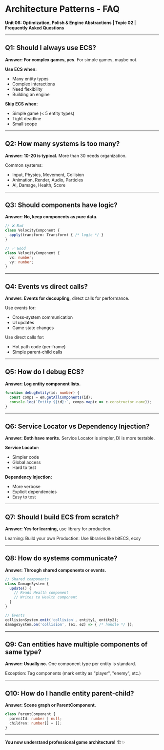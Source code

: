 # Architecture Patterns - FAQ

**Unit 06: Optimization, Polish & Engine Abstractions | Topic 02 | Frequently Asked Questions**

---

## Q1: Should I always use ECS?

**Answer:** **For complex games, yes.** For simple games, maybe not.

**Use ECS when:**
- Many entity types
- Complex interactions
- Need flexibility
- Building an engine

**Skip ECS when:**
- Simple game (< 5 entity types)
- Tight deadline
- Small scope

---

## Q2: How many systems is too many?

**Answer:** **10-20 is typical.** More than 30 needs organization.

Common systems:
- Input, Physics, Movement, Collision
- Animation, Render, Audio, Particles
- AI, Damage, Health, Score

---

## Q3: Should components have logic?

**Answer:** **No, keep components as pure data.**

```typescript
// ❌ Bad
class VelocityComponent {
  apply(transform: Transform) { /* logic */ }
}

// ✅ Good
class VelocityComponent {
  vx: number;
  vy: number;
}
```

---

## Q4: Events vs direct calls?

**Answer:** **Events for decoupling,** direct calls for performance.

Use events for:
- Cross-system communication
- UI updates
- Game state changes

Use direct calls for:
- Hot path code (per-frame)
- Simple parent-child calls

---

## Q5: How do I debug ECS?

**Answer:** **Log entity component lists.**

```typescript
function debugEntity(id: number) {
  const comps = em.getAllComponents(id);
  console.log(`Entity ${id}:`, comps.map(c => c.constructor.name));
}
```

---

## Q6: Service Locator vs Dependency Injection?

**Answer:** **Both have merits.** Service Locator is simpler, DI is more testable.

**Service Locator:**
- Simpler code
- Global access
- Hard to test

**Dependency Injection:**
- More verbose
- Explicit dependencies
- Easy to test

---

## Q7: Should I build ECS from scratch?

**Answer:** **Yes for learning,** use library for production.

Learning: Build your own
Production: Use libraries like bitECS, ecsy

---

## Q8: How do systems communicate?

**Answer:** **Through shared components or events.**

```typescript
// Shared components
class DamageSystem {
  update() {
    // Reads Health component
    // Writes to Health component
  }
}

// Events
collisionSystem.emit('collision', entity1, entity2);
damageSystem.on('collision', (e1, e2) => { /* handle */ });
```

---

## Q9: Can entities have multiple components of same type?

**Answer:** **Usually no.** One component type per entity is standard.

Exception: Tag components (mark entity as "player", "enemy", etc.)

---

## Q10: How do I handle entity parent-child?

**Answer:** **Scene graph or ParentComponent.**

```typescript
class ParentComponent {
  parentId: number | null;
  children: number[] = [];
}
```

---

**You now understand professional game architecture!** 🏗️✨
